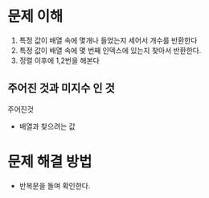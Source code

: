 # 문제 이해

1. 특정 값이 배열 속에 몇개나 들었는지 세어서 개수를 반환한다
2. 특정 값이 배열 속에 몇 번째 인덱스에 있는지 찾아서 반환한다.
3. 정렬 이후에 1,2번을 해본다

## 주어진 것과 미지수 인 것

주어진것

- 배열과 찾으려는 값

# 문제 해결 방법

- 반복문을 돌며 확인한다.

